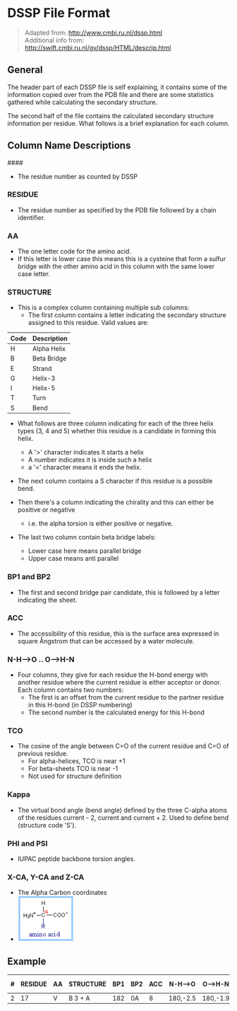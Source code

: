# DSSP File Format
> Adapted from: http://www.cmbi.ru.nl/dssp.html<br>
> Additional info from: http://swift.cmbi.ru.nl/gv/dssp/HTML/descrip.html

## General
The header part of each DSSP file is self explaining, it contains some of the information copied over from the PDB file and there are some statistics gathered while calculating the secondary structure.

The second half of the file contains the calculated secondary structure information per residue. What follows is a brief explanation for each column.

## Column Name Descriptions
###\#	
* The residue number as counted by DSSP

### RESIDUE	
* The residue number as specified by the PDB file followed by a chain identifier.

### AA	
* The one letter code for the amino acid. 
* If this letter is lower case this means this is a cysteine that form a sulfur bridge with the other amino acid in this column with the same lower case letter.

### STRUCTURE	
* This is a complex column containing multiple sub columns:
  * The first column contains a letter indicating the secondary structure assigned to this residue. Valid values are:
> 
| Code | Description |
|------|-------------|
| H    | Alpha Helix |
| B    | Beta Bridge |
| E    | Strand      |
| G    | Helix-3     |
| I    | Helix-5     |
| T    | Turn        |
| S    | Bend        |

  * What follows are three column indicating for each of the three helix types (3, 4 and 5) whether this residue is a candidate in forming this helix. 
    * A '>' character indicates it starts a helix 
    * A number indicates it is inside such a helix
    * a '<' character means it ends the helix.

  * The next column contains a S character if this residue is a possible bend.

  * Then there's a column indicating the chirality and this can either be positive or negative
    * i.e. the alpha torsion is either positive or negative.

  * The last two column contain beta bridge labels: 
    * Lower case here means parallel bridge
    * Upper case means anti parallel

### BP1 and BP2	
* The first and second bridge pair candidate, this is followed by a letter indicating the sheet.

### ACC	
* The accessibility of this residue, this is the surface area expressed in square Ångstrom that can be accessed by a water molecule.

### N-H-->O .. O-->H-N	
* Four columns, they give for each residue the H-bond energy with another residue where the current residue is either acceptor or donor. Each column contains two numbers:
  * The first is an offset from the current residue to the partner residue in this H-bond (in DSSP numbering)
  * The second number is the calculated energy for this H-bond

### TCO	
* The cosine of the angle between C=O of the current residue and C=O of previous residue. 
  * For alpha-helices, TCO is near +1
  * For beta-sheets TCO is near -1 
  * Not used for structure definition

### Kappa	
* The virtual bond angle (bend angle) defined by the three C-alpha atoms of the residues current - 2, current and current + 2. Used to define bend (structure code 'S').

### PHI and PSI	
* IUPAC peptide backbone torsion angles.

### X-CA, Y-CA and Z-CA	
* The Alpha Carbon coordinates
* ![alpha carbon](imgs/alpha-carbon.gif)

## Example
> 
| # | RESIDUE | AA | STRUCTURE | BP1 | BP2 | ACC | N-H-->O  | O-->H-N  | N-H-->O | O-->H-N  | TCO    | KAPPA | ALPHA | PHI   | PSI   | X-CA  | Y-CA | Z-CA |
|---|---------|----|-----------|-----|-----|-----|----------|----------|---------|----------|--------|-------|-------|-------|-------|-------|------|------|
| 2 | 17      | V  | B 3 + A   | 182 | 0A  | 8   | 180,-2.5 | 180,-1.9 | 1,-0.2  | 134,-0.1 | -0.776 | 360.0 | 8.1   | -84.5 | 125.5 | -14.7 | 34.4 | 34.8 |
